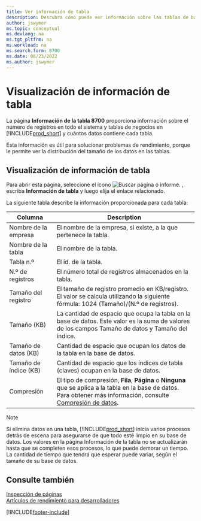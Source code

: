 ```yaml
---
title: Ver información de tabla
description: Descubra cómo puede ver información sobre las tablas de bases de datos en Business Central.
author: jswymer
ms.topic: conceptual
ms.devlang: na
ms.tgt_pltfrm: na
ms.workload: na
ms.search.form: 8700
ms.date: 08/23/2022
ms.author: jswymer
---
```


# <a name="viewing-table-information" />Visualización de información de tabla

La página **Información de la tabla 8700** proporciona información sobre el número de registros en todo el sistema y tablas de negocios en [!INCLUDE[prod_short](includes/prod_short.md)] y cuántos datos contiene cada tabla.

Esta información es útil para solucionar problemas de rendimiento, porque le permite ver la distribución del tamaño de los datos en las tablas.

## <a name="viewing-table-information-1" />Visualización de información de tabla

Para abrir esta página, seleccione el icono ![Buscar página o informe.](media/ui-search/search_small.png "Icono de Buscar por página o informe") , escriba **Información de tabla** y luego elija el enlace relacionado.

La siguiente tabla describe la información proporcionada para cada tabla:

|Columna|Description|
|------|-----------|
|Nombre de la empresa|El nombre de la empresa, si existe, a la que pertenece la tabla.|
|Nombre de la tabla|El nombre de la tabla.|
|Tabla n.º|El id. de la tabla.|
|N.º de registros|El número total de registros almacenados en la tabla.|
|Tamaño del registro|El tamaño de registro promedio en KB/registro. El valor se calcula utilizando la siguiente fórmula: 1024 (Tamaño)/(N.º de registros). |
|Tamaño (KB)|La cantidad de espacio que ocupa la tabla en la base de datos. Este valor es la suma de valores de los campos Tamaño de datos y Tamaño del índice.|
|Tamaño de datos (KB)|Cantidad de espacio que ocupan los datos de la tabla en la base de datos.|
|Tamaño de índice (KB)|Cantidad de espacio que los índices de tabla (claves) ocupan en la base de datos.|
|Compresión|El tipo de compresión, **Fila**, **Página** o **Ninguna** que se aplica a la tabla en la base de datos. Para obtener más información, consulte [Compresión de datos](/sql/relational-databases/data-compression/data-compression?).|

> [!NOTE]
> Si elimina datos en una tabla, [!INCLUDE[prod_short](includes/prod_short.md)] inicia varios procesos detrás de escena para asegurarse de que todo esté limpio en su base de datos. Los valores en la página Información de la tabla no se actualizarán hasta que se completen esos procesos, lo que puede demorar un tiempo. La cantidad de tiempo que tendrá que esperar puede variar, según el tamaño de su base de datos.

## <a name="see-also" />Consulte también

[Inspección de páginas](across-inspect-page.md)  
[Artículos de rendimiento para desarrolladores](/dynamics365/business-central/dev-itpro/performance/performance-developer)  


[!INCLUDE[footer-include](includes/footer-banner.md)]
